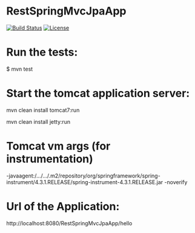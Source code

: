 # RestSpringMvcJpaApp

[![Build Status](https://travis-ci.org/fdlessard/RestSpringMvcJpaProject.svg)](https://travis-ci.org/fdlessard/RestSpringMvcJpaProject)
[![License](http://img.shields.io/:license-mit-blue.svg)](https://github.com/fdlessard/RestSpringMvcJpaProject/blob/master/LICENSE)

Run the tests:
===

$ mvn test


Start the tomcat application server:
===

mvn clean install tomcat7:run

mvn clean install jetty:run


Tomcat vm args (for instrumentation)
====================================

-javaagent:/.../.../.m2/repository/org/springframework/spring-instrument/4.3.1.RELEASE/spring-instrument-4.3.1.RELEASE.jar -noverify


Url of the Application:
===

http://localhost:8080/RestSpringMvcJpaApp/hello
